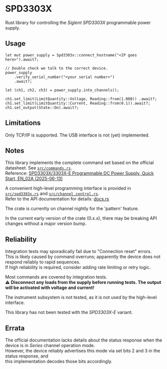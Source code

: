 # SPD3303X

Rust library for controlling the *Siglent SPD3303X* programmable power supply.

## Usage
```
let mut power_supply = Spd3303x::connect_hostname("<IP goes here>").await?;

// Double check we talk to the correct device.
power_supply
    .verify_serial_number("<your serial number>")
    .await?;

let (ch1, ch2, ch3) = power_supply.into_channels();

ch1.set_limit(LimitQuantity::Voltage, Reading::from(1.000)) .await?;
ch1.set_limit(LimitQuantity::Current, Reading::from(0.1)).await?;
ch1.set_output(State::On).await?;
```

## Limitations

Only TCP/IP is supported.
The USB interface is not (yet) implemented.

## Notes

This library implements the complete command set based on the official datasheet. See [`src/commands.rs`](src/commands.rs).  
Reference: [SPD3303X/3303X-E Programmable DC Power Supply, Quick Start, EN_02A (2025-06-13)](https://www.siglenteu.com/wp-content/uploads/dlm_uploads/2022/11/SPD3303X_QuickStart_E02A.pdf)

A convenient high-level programming interface is provided in [`src/spd3303x.rs`](src/spd3303x.rs) and [`src/channel_control.rs`](src/channel_control.rs).  
Refer to the API documentation for details: [docs.rs](https://docs.rs/spd3303x/latest)

The crate is currenlty on channel nightly for the 'pattern' feature.

In the current early version of the crate (0.x.x), there may be breaking API changes without a major version bump.

## Reliability

Integration tests may sporadically fail due to "Connection reset" errors.  
This is likely caused by command overruns; apparently the device does not respond reliably to rapid sequences.  
If high reliability is required, consider adding rate limiting or retry logic.

Most commands are covered by integration tests.  
⚠️ **Disconnect any loads from the supply before running tests. The output will be activated with voltage and current!**

The instrument subsystem is not tested, as it is not used by the high-level interface.

This library has not been tested with the *SPD3303X-E* variant.

## Errata

The official documentation lacks details about the status response when the device is in *Series* channel operation mode.  
However, the device reliably advertises this mode via set bits 2 and 3 in the status response, and   
this implementation decodes those bits accordingly.
